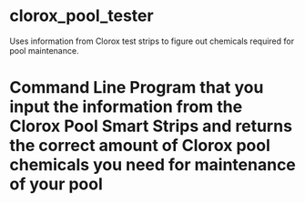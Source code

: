 # clorox_pool_tester
Uses information from Clorox test strips to figure out chemicals required for pool maintenance.

# Command Line Program that you input the information from the Clorox Pool Smart Strips and returns the correct amount of Clorox pool chemicals you need for maintenance of your pool
